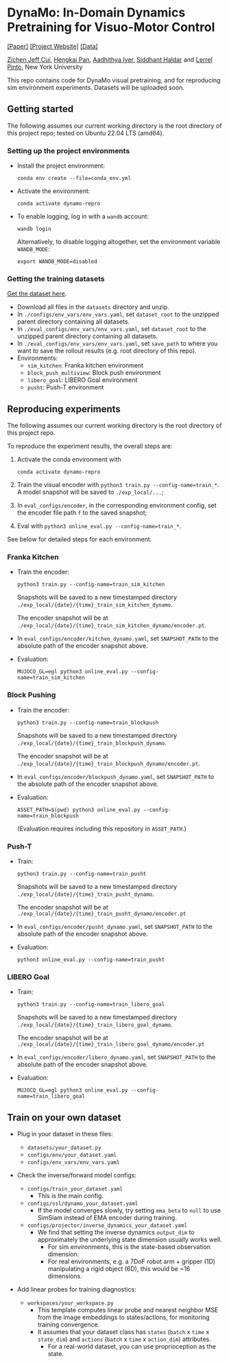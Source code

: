 # **DynaMo**: In-Domain Dynamics Pretraining for Visuo-Motor Control
[[Paper]](https://arxiv.org/abs/2409.12192) [[Project Website]](https://dynamo-ssl.github.io/) [[Data]](https://osf.io/kxehw/)

[Zichen Jeff Cui](https://jeffcui.com/), [Hengkai Pan](https://www.ri.cmu.edu/ri-people/hengkai-pan/), [Aadhithya Iyer](https://aadhithya14.github.io/), [Siddhant Haldar](https://siddhanthaldar.github.io/) and [Lerrel Pinto](https://www.lerrelpinto.com/), New York University

This repo contains code for DynaMo visual pretraining, and for reproducing sim environment experiments. Datasets will be uploaded soon.


## Getting started
The following assumes our current working directory is the root directory of this project repo; tested on Ubuntu 22.04 LTS (amd64).
### Setting up the project environments
- Install the project environment:
  ```
  conda env create --file=conda_env.yml
  ```
- Activate the environment:
  ```
  conda activate dynamo-repro
  ```
- To enable logging, log in with a `wandb` account:
  ```
  wandb login
  ```
  Alternatively, to disable logging altogether, set the environment variable `WANDB_MODE`:
  ```
  export WANDB_MODE=disabled
  ```

### Getting the training datasets
[Get the dataset here](https://osf.io/kxehw/).
- Download all files in the `datasets` directory and unzip.
- In `./configs/env_vars/env_vars.yaml`, set `dataset_root` to the unzipped parent directory containing all datasets.
- In `./eval_configs/env_vars/env_vars.yaml`, set `dataset_root` to the unzipped parent directory containing all datasets.
- In `./eval_configs/env_vars/env_vars.yaml`, set `save_path` to where you want to save the rollout results (e.g. root directory of this repo).
- Environments:
  - `sim_kitchen`: Franka kitchen environment
  - `block_push_multiview`: Block push environment
  - `libero_goal`: LIBERO Goal environment
  - `pusht`: Push-T environment

## Reproducing experiments
The following assumes our current working directory is the root directory of this project repo.

To reproduce the experiment results, the overall steps are:
1. Activate the conda environment with
   ```
   conda activate dynamo-repro
   ```

2. Train the visual encoder with `python3 train.py --config-name=train_*`. A model snapshot will be saved to `./exp_local/...`;
3. In `eval_configs/encoder`, in the corresponding environment config, set the encoder file path `f` to the saved snapshot;
4. Eval with `python3 online_eval.py --config-name=train_*`.

See below for detailed steps for each environment.


### Franka Kitchen
- Train the encoder:
  ```
  python3 train.py --config-name=train_sim_kitchen
  ```
  Snapshots will be saved to a new timestamped directory `./exp_local/{date}/{time}_train_sim_kitchen_dynamo`.

  The encoder snapshot will be at `./exp_local/{date}/{time}_train_sim_kitchen_dynamo/encoder.pt`.
- In `eval_configs/encoder/kitchen_dynamo.yaml`, set `SNAPSHOT_PATH` to the absolute path of the encoder snapshot above.
- Evaluation:
  ```
  MUJOCO_GL=egl python3 online_eval.py --config-name=train_sim_kitchen
  ```

### Block Pushing
- Train the encoder:
  ```
  python3 train.py --config-name=train_blockpush
  ```
  Snapshots will be saved to a new timestamped directory `./exp_local/{date}/{time}_train_blockpush_dynamo`.

  The encoder snapshot will be at `./exp_local/{date}/{time}_train_blockpush_dynamo/encoder.pt`.
- In `eval_configs/encoder/blockpush_dynamo.yaml`, set `SNAPSHOT_PATH` to the absolute path of the encoder snapshot above.
- Evaluation:
  ```
  ASSET_PATH=$(pwd) python3 online_eval.py --config-name=train_blockpush
  ```
  (Evaluation requires including this repository in `ASSET_PATH`.)

### Push-T
- Train:
  ```
  python3 train.py --config-name=train_pusht
  ```
  Snapshots will be saved to a new timestamped directory `./exp_local/{date}/{time}_train_pusht_dynamo`.
  
  The encoder snapshot will be at `./exp_local/{date}/{time}_train_pusht_dynamo/encoder.pt`
- In `eval_configs/encoder/pusht_dynamo.yaml`, set `SNAPSHOT_PATH` to the absolute path of the encoder snapshot above.
- Evaluation:
  ```
  python3 online_eval.py --config-name=train_pusht
  ```

### LIBERO Goal
- Train:
  ```
  python3 train.py --config-name=train_libero_goal
  ```
  Snapshots will be saved to a new timestamped directory `./exp_local/{date}/{time}_train_libero_goal_dynamo`.

  The encoder snapshot will be at `./exp_local/{date}/{time}_train_libero_goal_dynamo/encoder.pt`
- In `eval_configs/encoder/libero_dynamo.yaml`, set `SNAPSHOT_PATH` to the absolute path of the encoder snapshot above.
- Evaluation:
  ```
  MUJOCO_GL=egl python3 online_eval.py --config-name=train_libero_goal
  ```

## Train on your own dataset
- Plug in your dataset in these files:
  - `datasets/your_dataset.py`
  - `configs/env/your_dataset.yaml`
  - `configs/env_vars/env_vars.yaml`

- Check the inverse/forward model configs:
  - `configs/train_your_dataset.yaml`
    - This is the main config.
  - `configs/ssl/dynamo_your_dataset.yaml`
    - If the model converges slowly, try setting `ema_beta` to `null` to use SimSiam instead of EMA encoder during training.
  - `configs/projector/inverse_dynamics_your_dataset.yaml`
    - We find that setting the inverse dynamics `output_dim` to approximately the underlying state dimension usually works well.
      - For sim environments, this is the state-based observation dimension.
      - For real environments, e.g. a 7DoF robot arm + gripper (1D) manipulating a rigid object (6D), this would be ~16 dimensions.

- Add linear probes for training diagnostics:
  - `workspaces/your_workspace.py`
    - This template computes linear probe and nearest neighbor MSE from the image embeddings to states/actions, for monitoring training convergence.
    - It assumes that your dataset class has `states` (`batch` x `time` x `state_dim`) and `actions` (`batch` x `time` x `action_dim`) attributes.
      - For a real-world dataset, you can use proprioception as the state.
